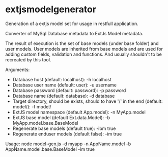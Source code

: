 # extjsmodelgenerator
Generation of a extjs model set for usage in restfull application.


Converter of MySql Database metadata to ExtJs Model metadata.

The result of execution is the set of base models (under base folder) and user models.
User models are inherited from base models and are used for adding custom fields, validation and functions. And usually shouldn't to be recreated by this tool.

Arguments:
* Database host (default: localhost): -h localhost
* Database user name (default: user): -u username
* Database password (default: password): -p password
* Database name (default: database): -d database
* Target directory, should be exists, should to have '/' in the end (default: model/): -f model/
* ExtJS model namespace (default App.model): -n MyApp.model
* ExtJS base model (default Ext.data.Model): -b MyApp.model.base.BaseModel
* Regenerate base models (default true): -ibm true
* Regenerate enduser models (default false): -im true

Usage:
    node model-gen.js -d myapp -n AppName.model -b AppName.model.base.BaseModel -im true
